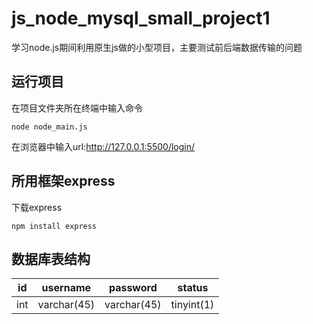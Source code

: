 # js_node_mysql_small_project1
学习node.js期间利用原生js做的小型项目，主要测试前后端数据传输的问题

## 运行项目

在项目文件夹所在终端中输入命令

```
node node_main.js
```

在浏览器中输入url:http://127.0.0.1:5500/login/

## 所用框架express

下载express

```
npm install express
```

## 数据库表结构

| id | username | password | status |
| -- | -------- | -------- | ------ |
| int | varchar(45) | varchar(45) | tinyint(1) |

